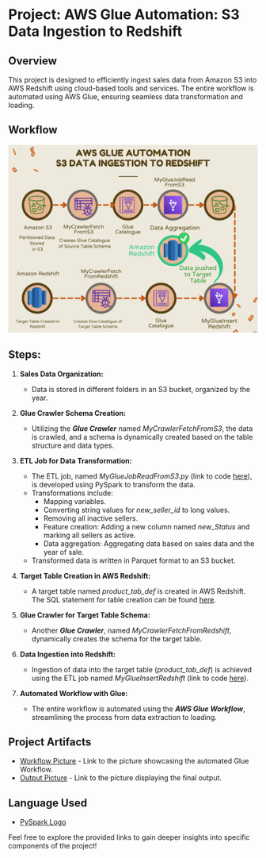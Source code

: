 # Project: AWS Glue Automation: S3 Data Ingestion to Redshift

## Overview

This project is designed to efficiently ingest sales data from Amazon S3 into AWS Redshift using cloud-based tools and services. The entire workflow is automated using AWS Glue, ensuring seamless data transformation and loading.

## Workflow
![Flowchart](Images/Flowchart%20P2.png)

## Steps:
1. **Sales Data Organization:**
   - Data is stored in different folders in an S3 bucket, organized by the year.

2. **Glue Crawler Schema Creation:**
   - Utilizing the **_Glue Crawler_** named *MyCrawlerFetchFromS3*, the data is crawled, and a schema is dynamically created based on the table structure and data types.

3. **ETL Job for Data Transformation:**
   - The ETL job, named *MyGlueJobReadFromS3.py* (link to code [here](MyGlueJobReadFromS3.py)), is developed using PySpark to transform the data.
   - Transformations include:
     - Mapping variables.
     - Converting string values for *new_seller_id* to long values.
     - Removing all inactive sellers.
     - Feature creation: Adding a new column named *new_Status* and marking all sellers as active.
     - Data aggregation: Aggregating data based on sales data and the year of sale.
   - Transformed data is written in Parquet format to an S3 bucket.

4. **Target Table Creation in AWS Redshift:**
   - A target table named *product_tab_def* is created in AWS Redshift. The SQL statement for table creation can be found [here](SQL/Redshift_DDL.txt).

5. **Glue Crawler for Target Table Schema:**
   - Another **_Glue Crawler_**, named *MyCrawlerFetchFromRedshift*, dynamically creates the schema for the target table.

6. **Data Ingestion into Redshift:**
   - Ingestion of data into the target table (*product_tab_def*) is achieved using the ETL job named *MyGlueInsertRedshift* (link to code [here](MyGlueInsertRedshift.py)).

7. **Automated Workflow with Glue:**
   - The entire workflow is automated using the **_AWS Glue Workflow_**, streamlining the process from data extraction to loading.

## Project Artifacts

- [Workflow Picture](Images/Workflow%20Success.png) - Link to the picture showcasing the automated Glue Workflow.
- [Output Picture](Images/Data%20In%20Target%20Table.png) - Link to the picture displaying the final output.

## Language Used

- [PySpark Logo](#) 

Feel free to explore the provided links to gain deeper insights into specific components of the project!
